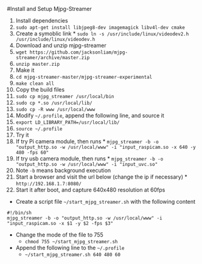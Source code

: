 #Install and Setup Mjpg-Streamer
1. Install dependencies
  1. `sudo apt-get install libjpeg8-dev imagemagick libv4l-dev cmake`
  2. Create a symoblic link
    * `sudo ln -s /usr/include/linux/videodev2.h /usr/include/linux/videodev.h`
2. Download and unzip mjpg-streamer
  1. `wget https://github.com/jacksonliam/mjpg-streamer/archive/master.zip`
  2. `unzip master.zip`
3. Make it
  1. `cd mjpg-streamer-master/mjpg-streamer-experimental`
  2. `make clean all`
4. Copy the build files
  1. `sudo cp mjpg_streamer /usr/local/bin`
  2. `sudo cp *.so /usr/local/lib/`
  3. `sudo cp -R www /usr/local/www`
5. Modify `~/.profile`, append the following line, and source it
  1. `export LD_LIBRARY_PATH=/usr/local/lib/`
  2. `source ~/.profile`
6. Try it
  1. If try Pi camera module, then runs
    * `mjpg_streamer -b -o "output_http.so -w /usr/local/www" -i "input_raspicam.so -x 640 -y 480 -fps 60"`
  2. If try usb camera module, then runs
    * `mjpg_streamer -b -o "output_http.so -w /usr/local/www" -i "input_uvc.so"`
  3. Note `-b` means background execution
  4. Start a browser and visit the url below (change the ip if necessary)
    * `http://192.168.1.7:8080/`
7. Start it after boot, and capture 640x480 resolution at 60fps
  * Create a script file `~/start_mjpg_streamer.sh` with the following content
  ```
#!/bin/sh
mjpg_streamer -b -o "output_http.so -w /usr/local/www" -i "input_raspicam.so -x $1 -y $2 -fps $3"
  ```
  * Change the mode of the file to 755
    * `chmod 755 ~/start_mjpg_streamer.sh`
  * Append the following line to the `~/.profile`
    * `~/start_mjpg_streamer.sh 640 480 60`

